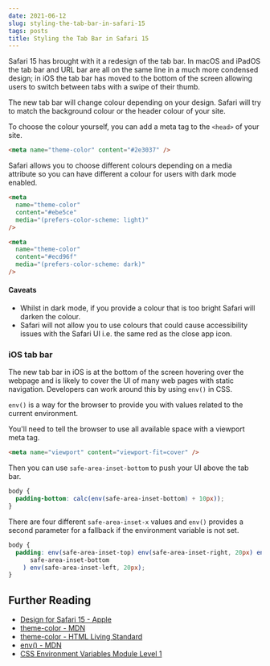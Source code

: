 ```yaml
---
date: 2021-06-12
slug: styling-the-tab-bar-in-safari-15
tags: posts
title: Styling the Tab Bar in Safari 15
---
```


Safari 15 has brought with it a redesign of the tab bar. In macOS and iPadOS the tab bar and URL bar are all on the same line in a much more condensed design; in iOS the tab bar has moved to the bottom of the screen allowing users to switch between tabs with a swipe of their thumb.

The new tab bar will change colour depending on your design. Safari will try to match the background colour or the header colour of your site.

To choose the colour yourself, you can add a meta tag to the `<head>` of your site.

```html
<meta name="theme-color" content="#2e3037" />
```

<!-- `theme-color` will also work in Chrome on Android. -->

Safari allows you to choose different colours depending on a media attribute so you can have different a colour for users with dark mode enabled.

```html
<meta
  name="theme-color"
  content="#ebe5ce"
  media="(prefers-color-scheme: light)"
/>

<meta
  name="theme-color"
  content="#ecd96f"
  media="(prefers-color-scheme: dark)"
/>
```

#### Caveats

- Whilst in dark mode, if you provide a colour that is too bright Safari will darken the colour.
- Safari will not allow you to use colours that could cause accessibility issues with the Safari UI i.e. the same red as the close app icon.

### iOS tab bar

The new tab bar in iOS is at the bottom of the screen hovering over the webpage and is likely to cover the UI of many web pages with static navigation. Developers can work around this by using `env()` in CSS.

`env()` is a way for the browser to provide you with values related to the current environment.

You'll need to tell the browser to use all available space with a viewport meta tag.

```html
<meta name="viewport" content="viewport-fit=cover" />
```

Then you can use `safe-area-inset-bottom` to push your UI above the tab bar.

```css
body {
  padding-bottom: calc(env(safe-area-inset-bottom) + 10px));
}
```

There are four different `safe-area-inset-x` values and `env()` provides a second parameter for a fallback if the environment variable is not set.

```css
body {
  padding: env(safe-area-inset-top) env(safe-area-inset-right, 20px) env(
      safe-area-inset-bottom
    ) env(safe-area-inset-left, 20px);
}
```

## Further Reading

- [Design for Safari 15 - Apple](https://developer.apple.com/videos/play/wwdc2021/10029/)
- [theme-color - MDN](https://developer.mozilla.org/en-US/docs/Web/HTML/Element/meta/name/theme-color)
- [theme-color - HTML Living Standard](https://html.spec.whatwg.org/multipage/semantics.html#meta-theme-color)
- [env() - MDN](<https://developer.mozilla.org/en-US/docs/Web/CSS/env()>)
- [CSS Environment Variables Module Level 1](https://drafts.csswg.org/css-env-1/#env-function)
